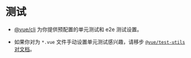 # 测试

- [@vue/cli](https://github.com/vuejs/vue-cli) 为你提供预配置的单元测试和 e2e 测试设置。

- 如果你对为 `*.vue` 文件手动设置单元测试感兴趣，请移步 [`@vue/test-utils` 对文档](https://vue-test-utils.vuejs.org/zh-cn/)。
